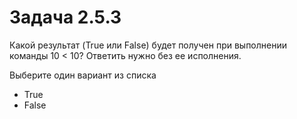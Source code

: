 # Задача 2.5.3

Какой результат (True или False) будет получен при выполнении команды 10 < 10? Ответить нужно без ее исполнения.

Выберите один вариант из списка

- True
- False
